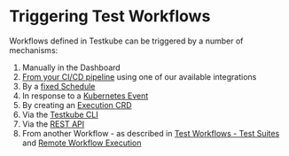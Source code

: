 # Triggering Test Workflows

Workflows defined in Testkube can be triggered by a number of mechanisms:

1. Manually in the Dashboard
2. [From your CI/CD pipeline](cicd-overview) using one of our available integrations
3. By a [fixed Schedule](scheduling-tests)
4. In response to a [Kubernetes Event](test-triggers)
5. By creating an [Execution CRD](test-executions)
6. Via the [Testkube CLI](../cli/testkube_run)
7. Via the [REST API](/openapi/overview)
8. From another Workflow - as described in [Test Workflows - Test Suites](/articles/test-workflows-test-suites) and [Remote Workflow Execution](/articles/remote-workflow-execution)
